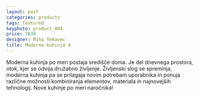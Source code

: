 ```yaml
---
layout: post
categories: products
tags: featured
keyphoto: product_004
price: 7830
designer: Miha Tekavec 
title: Moderna kuhinja 4
---
```


Moderna kuhinja po meri postaja središče doma. Je del dnevnega prostora, otok, kjer se odvija družabno življenje. Življenski slog se spreminja, moderna kuhinja pa se prilagaja novim potrebam uporabnika in ponuja različne možnosti kombiniranja elementov, materiala in najnovejših tehnologij. Nove kuhinje po meri naročnika!

